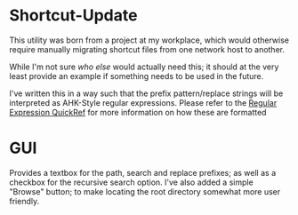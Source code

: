 # Shortcut-Update
This utility was born from a project at my workplace, which would otherwise
require manually migrating shortcut files from one network host to another.

While I'm not sure _who else_ would actually need this; it should at the
very least provide an example if something needs to be used in the future.

I've written this in a way such that the prefix pattern/replace strings will
be interpreted as AHK-Style regular expressions.  Please refer to the 
[Regular Expression QuickRef](https://www.autohotkey.com/docs/misc/RegEx-QuickRef.htm) 
for more information on how these are formatted

# GUI
Provides a textbox for the path, search and replace prefixes; as well as a checkbox
for the recursive search option.  I've also added a simple "Browse" button; to make
locating the root directory somewhat more user friendly.